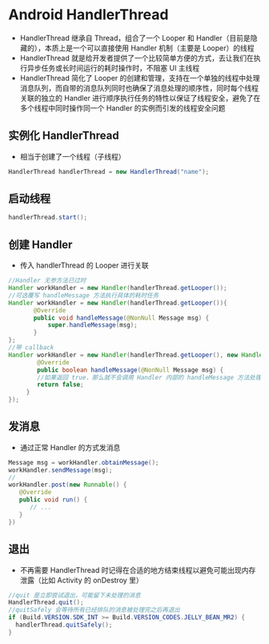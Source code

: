 # Android HandlerThread
- HandlerThread 继承自 Thread，组合了一个 Looper 和 Handler（目前是隐藏的），本质上是一个可以直接使用 Handler 机制（主要是 Looper）的线程
- HandlerThread 就是给开发者提供了一个比较简单方便的方式，去让我们在执行异步任务或长时间运行的耗时操作时，不阻塞 UI 主线程
- HandlerThread 简化了 Looper 的创建和管理，支持在一个单独的线程中处理消息队列，而自带的消息队列同时也确保了消息处理的顺序性，同时每个线程关联的独立的 Handler 进行顺序执行任务的特性以保证了线程安全，避免了在多个线程中同时操作同一个 Handler 的实例而引发的线程安全问题


## 实例化 HandlerThread
- 相当于创建了一个线程（子线程）
```java
HandlerThread handlerThread = new HandlerThread("name");
```

## 启动线程
```java
handlerThread.start();
```

## 创建 Handler
- 传入 handlerThread 的 Looper 进行关联
```java
//Handler 无参方法已过时
Handler workHandler = new Handler(handlerThread.getLooper());
//可选覆写 handleMessage 方法执行具体的耗时任务
Handler workHandler = new Handler(handlerThread.getLooper()){
       @Override
       public void handleMessage(@NonNull Message msg) {
           super.handleMessage(msg);
       }
};
//带 callback
Handler workHandler = new Handler(handlerThread.getLooper(), new Handler.Callback() {
        @Override
        public boolean handleMessage(@NonNull Message msg) {
        //如果返回 true，那么就不会调用 Handler 内部的 handleMessage 方法处理
        return false;
     }
});
  ```

## 发消息
- 通过正常 Handler 的方式发消息
```java
Message msg = workHandler.obtainMessage();
workHandler.sendMessage(msg);
//
workHandler.post(new Runnable() {
   @Override
   public void run() {
      // ...
   }
})
```


## 退出
- 不再需要 HandlerThread 时记得在合适的地方结束线程以避免可能出现内存泄露（比如 Activity 的 onDestroy 里）
```java
//quit 是立即尝试退出，可能留下未处理的消息
HandlerThread.quit();
//quitSafely 会等待所有已经排队的消息被处理完之后再退出
if (Build.VERSION.SDK_INT >= Build.VERSION_CODES.JELLY_BEAN_MR2) {
  handlerThread.quitSafely();
}
```

  


